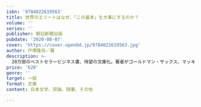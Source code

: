 ```yaml
---
isbn: '9784022619563'
title: 世界のエリートはなぜ、「この基本」を大事にするのか？
volume: ''
series: ''
publisher: 朝日新聞出版
pubdate: '2020-08-07'
cover: 'https://cover.openbd.jp/9784022619563.jpg'
author: 戸塚隆将／著
description: >-
  20万部のベストセラービジネス書、待望の文庫化。著者がゴールドマン・サックス、マッキンゼー、ハーバードで学んだ、一生成長し続けるための48の仕事のコツ。新人はもちろん、中堅・マネジャー・経営者まで大切な基本が身につく。
price: '620'
genre: ''
target: 一般
format: 文庫
content: 日本文学、評論、随筆、その他

---
```

